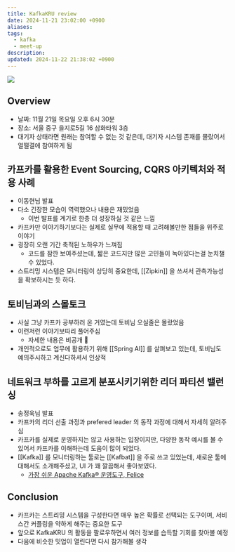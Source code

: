 ```yaml
---
title: KafkaKRU review
date: 2024-11-21 23:02:00 +0900
aliases: 
tags:
  - kafka
  - meet-up
description: 
updated: 2024-11-22 21:38:02 +0900
---
```


![](https://i.imgur.com/Cg9Usdb.png)


## Overview

- 날짜: 11월 21일 목요일 오후 6시 30분
- 장소: 서울 중구 을지로5길 16 삼화타워 3층
- 대기자 상태라면 원래는 참여할 수 없는 것 같은데, 대기자 시스템 존재를 몰랐어서 얼떨결에 참여하게 됨

## 카프카를 활용한 Event Sourcing, CQRS 아키텍처와 적용 사례

- 이동현님 발표
- 다소 긴장한 모습이 역력했으나 내용은 재밌었음
    - 이번 발표를 계기로 한층 더 성장하실 것 같은 느낌
- 카프카만 이야기하기보다는 실제로 실무에 적용할 때 고려해볼만한 점들을 위주로 이야기
- 굉장히 오랜 기간 축적된 노하우가 느껴짐
    - 코드를 잠깐 보여주셨는데, 짧은 코드지만 많은 고민들이 녹아있다는걸 눈치챌 수 있었다.
- 스트리밍 시스템은 모니터링이 상당히 중요한데, [[Zipkin]] 을 쓰셔서 관측가능성을 확보하시는 듯 하다.

## 토비님과의 스몰토크

- 사실 그냥 카프카 공부하러 온 거였는데 토비님 오실줄은 몰랐었음
- 이런저런 이야기보따리 풀어주심
    - 자세한 내용은 비공개 🙏
- 개인적으로도 업무에 활용하기 위해 [[Spring AI]] 를 살펴보고 있는데, 토비님도 예의주시하고 계신다하셔서 인상적

## 네트워크 부하를 고르게 분포시키기위한 리더 파티션 밸런싱

- 송정욱님 발표
- 카프카의 리더 선출 과정과 prefered leader 의 동작 과정에 대해서 자세히 알려주심
- 카프카를 실제로 운영하지는 않고 사용하는 입장이지만, 다양한 동작 예시를 볼 수 있어서 카프카를 이해하는데 도움이 많이 되었다.
- [[Kafka]] 를 모니터링하는 툴로는 [[Kafbat]] 을 주로 쓰고 있었는데, 새로운 툴에 대해서도 소개해주셨고, UI 가 꽤 깔끔해서 좋아보였다.
    - [가장 쉬운 Apache Kafka® 운영도구, Felice](https://spitha.io/)

## Conclusion

- 카프카는 스트리밍 시스템을 구성한다면 매우 높은 확률로 선택되는 도구이며, 서비스간 커플링을 약하게 해주는 중요한 도구
- 앞으로 KafkaKRU 의 활동을 팔로우하면서 여러 정보를 습득할 기회를 찾아볼 예정
- 다음에 비슷한 밋업이 열린다면 다시 참가해볼 생각
